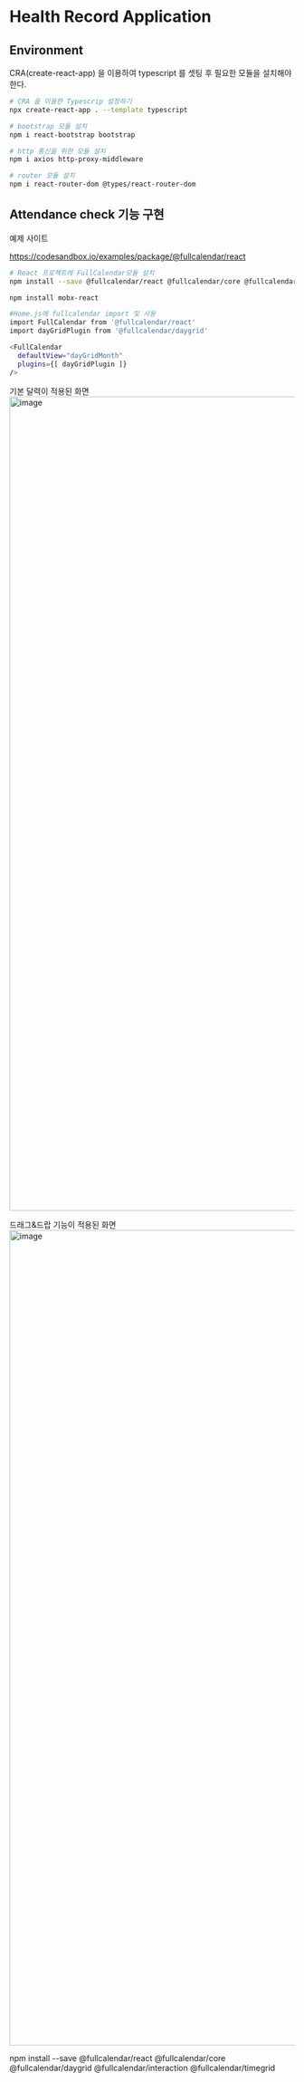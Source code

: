 # Health Record Application

## Environment

CRA(create-react-app) 을 이용하여 typescript 를 셋팅 후 필요한 모듈을 설치해야 한다. 

```sh
# CRA 을 이용한 Typescrip 설정하기
npx create-react-app . --template typescript

# bootstrap 모듈 설치
npm i react-bootstrap bootstrap

# http 통신을 위한 모듈 설치
npm i axios http-proxy-middleware

# router 모듈 설치
npm i react-router-dom @types/react-router-dom

```

## Attendance check 기능 구현

예제 사이트

https://codesandbox.io/examples/package/@fullcalendar/react

```sh
# React 프로젝트에 FullCalendar모듈 설치
npm install --save @fullcalendar/react @fullcalendar/core @fullcalendar/daygrid @fullcalendar/interaction @fullcalendar/timegrid

npm install mobx-react
```

```sh
#Home.js에 fullcalendar import 및 사용
import FullCalendar from '@fullcalendar/react'
import dayGridPlugin from '@fullcalendar/daygrid'

<FullCalendar 
  defaultView="dayGridMonth" 
  plugins={[ dayGridPlugin ]}
/>

```

기본 달력이 적용된 화면
<img width="1438" alt="image" src="https://user-images.githubusercontent.com/104338516/173836625-bb5e8df4-ce87-4b57-950b-e3cd2b51180e.png">

드래그&드랍 기능이 적용된 화면
<img width="1440" alt="image" src="https://user-images.githubusercontent.com/104338516/174089667-d7861042-e1e2-4177-800f-4b9914fd8fa9.png">


npm install --save @fullcalendar/react @fullcalendar/core @fullcalendar/daygrid @fullcalendar/interaction @fullcalendar/timegrid

